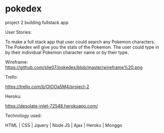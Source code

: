 # pokedex
project 2 building fullstack app 

User Stories:

To make a full stack app that user could search any Pokemon characters. The Pokedex will give you the stats of the Pokemon. The user could type in by their individual Pokemon character name or by their type.

Wireframe:
https://github.com/slie07/pokedex/blob/master/wireframe%20.png

Trello:

https://trello.com/b/OIOOa5M4/project-2

Heroku:

https://desolate-inlet-72548.herokuapp.com/


Technology used:

HTML | CSS | Jquery | Node JS | Ajax | Heroku | Monggo 